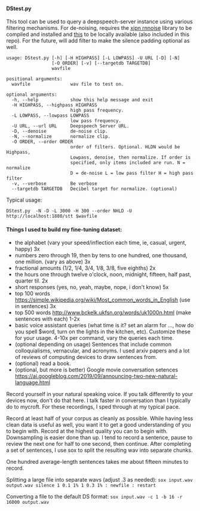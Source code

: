 #### DStest.py

This tool can be used to query a deepspeech-server instance using various filtering mechanisms.  For de-noising, requires the [xipn rnnoise](https://github.com/xiph/rnnoise) library to be compiled and installed and [this](https://github.com/Shb742/rnnoise_python) to be locally available (also included in this repo).  For the future, will add filter to make the silence padding optional as well.

```$ python3 ./DStest.py -h
usage: DStest.py [-h] [-H HIGHPASS] [-L LOWPASS] -U URL [-D] [-N] 
                 [-O ORDER] [-v] [--targetdb TARGETDB]
                 wavfile

positional arguments:
  wavfile               wav file to test on.

optional arguments:
  -h, --help            show this help message and exit
  -H HIGHPASS, --highpass HIGHPASS
                        high pass frequency.
  -L LOWPASS, --lowpass LOWPASS
                        low pass frequency.
  -U URL, --url URL     Deepspeech Server URL.
  -D, --denoise         de-noise clip.
  -N, --normalize       normalize clip.
  -O ORDER, --order ORDER
                        order of filters. Optional. HLDN would be Highpass,
                        Lowpass, denoise, then normalize. If order is
                        specified, only items included are run. N = normalize
                        D = de-noise L = low pass filter H = high pass filter
  -v, --verbose         Be verbose
  --targetdb TARGETDB   Decibel target for normalize. (optional)
```

Typical usage:
```
DStest.py  -N -D -L 3000 -H 300 --order NHLD -U http://localhost:1880/stt $wavfile
```

#### Things I used to build my fine-tuning dataset:

 - the alphabet (vary your speed/inflection each time, ie, casual, urgent, happy) 3x 
 - numbers zero through 19, then by tens to one hundred, one thousand, one million.  (vary as above) 3x
 - fractional amounts (1/2, 1/4, 3/4, 1/8, 3/8, five eighths) 2x
 - the hours one through twelve o'clock, noon, midnight, fifteen, half past, quarter til. 2x
 - short responses (yes, no, yeah, maybe, nope, i don't know) 5x 
 - top 100 words https://simple.wikipedia.org/wiki/Most_common_words_in_English (use in sentences) 3x
 - top 500 words http://www.bckelk.ukfsn.org/words/uk1000n.html (make sentences with each) 1-2x
 - basic voice assistant queries (what time is it? set an alarm for ..., how do you spell $word, turn on the lights in the kitchen, etc). Customize these for your usage.  4-10x per command, vary the queries each time.
 - (optional depending on usage) Sentences that include common colloquialisms, vernacular, and acronyms.  I used arxiv papers and a lot of reviews of computing devices to draw sentences from.
 - (optional) read a book. 
 - (optional, but more is better) Google movie conversation setences https://ai.googleblog.com/2019/09/announcing-two-new-natural-language.html

Record yourself in your natural speaking voice.  If you talk differently to your devices now, don't do that here.  I talk faster in conversation than I typically do to mycroft.  For these recordings, I sped through at my typical pace. 

Record at least half of your corpus as cleanly as possible.  While having less clean data is useful as well, you want it to get a good understanding of you to begin with.
Record at the highest quality you can to begin with.  Downsampling is easier done than up. 
I tend to record a sentence, pause to review the next one for half to one second, then continue.  After completing a set of sentences, I use sox to split the resulting wav into separate chunks.

One hundred average-length sentences takes me about fifteen minutes to record.

Splitting a large file into separate wavs (adjust .3 as needed):
```sox input.wav output.wav silence 1 0.1 1% 1 0.3 1% : newfile : restart ```

Converting a file to the default DS format:
```sox input.wav -c 1 -b 16 -r 16000 output.wav```
